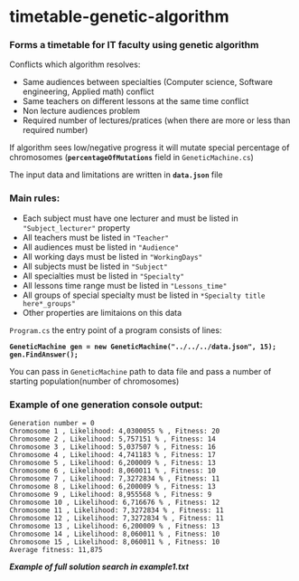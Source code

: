 # timetable-genetic-algorithm

### Forms a timetable for IT faculty using genetic algorithm

Conflicts which algorithm resolves:
- Same audiences between specialties (Computer science, Software engineering, Applied math) conflict
- Same teachers on different lessons at the same time conflict
- Non lecture audiences problem
- Required number of lectures/pratices (when there are more or less than required number)

If algorithm sees low/negative progress it will mutate special percentage of chromosomes (**`percentageOfMutations`** field in `GeneticMachine.cs`)

The input data and limitations are written in **`data.json`** file<br>
### Main rules:
- Each subject must have one lecturer and must be listed in `"Subject_lecturer"` property
- All teachers must be listed in `"Teacher"`
- All audiences must be listed in `"Audience"`
- All working days must be listed in `"WorkingDays"`
- All subjects must be listed in `"Subject"`
- All specialties must be listed in `"Specialty"`
- All lessons time range must be listed in `"Lessons_time"`
- All groups of special specialty must be listed in `*Specialty title here*_groups"`
- Other properties are limitaions on this data

`Program.cs` the entry point of a program consists of lines: <br>

 **`GeneticMachine gen = new GeneticMachine("../../../data.json", 15);`**<br>
 **`gen.FindAnswer();`**<br>
 
 You can pass in `GeneticMachine` path to data file and pass a number of starting population(number of chromosomes) <br>
 ### Example of one generation console output:
 

`Generation number = 0` <br>
`Chromosome 1 , Likelihood: 4,0300055 % , Fitness: 20 `<br>
`Chromosome 2 , Likelihood: 5,757151 % , Fitness: 14 `<br>
`Chromosome 3 , Likelihood: 5,037507 % , Fitness: 16 `<br>
`Chromosome 4 , Likelihood: 4,741183 % , Fitness: 17 `<br>
`Chromosome 5 , Likelihood: 6,200009 % , Fitness: 13 `<br>
`Chromosome 6 , Likelihood: 8,060011 % , Fitness: 10 `<br>
`Chromosome 7 , Likelihood: 7,3272834 % , Fitness: 11 `<br>
`Chromosome 8 , Likelihood: 6,200009 % , Fitness: 13 `<br>
`Chromosome 9 , Likelihood: 8,955568 % , Fitness: 9 `<br>
`Chromosome 10 , Likelihood: 6,716676 % , Fitness: 12 `<br>
`Chromosome 11 , Likelihood: 7,3272834 % , Fitness: 11 `<br>
`Chromosome 12 , Likelihood: 7,3272834 % , Fitness: 11 `<br>
`Chromosome 13 , Likelihood: 6,200009 % , Fitness: 13 `<br>
`Chromosome 14 , Likelihood: 8,060011 % , Fitness: 10 `<br>
`Chromosome 15 , Likelihood: 8,060011 % , Fitness: 10 `<br>
`Average fitness: 11,875`

***Example of full solution search in example1.txt***
